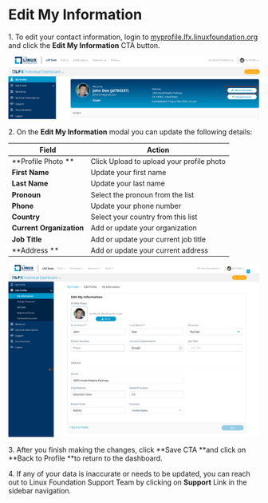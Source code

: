# Edit My Information

1\. To edit your contact information, login to [myprofile.lfx.linuxfoundation.org](https://myprofile.lfx.linuxfoundation.org) and click the **Edit My Information** CTA button.

![](<../.gitbook/assets/edit-my-information (3).png>)

2\. On the **Edit My Information** modal you can update the following details:

| **Field**                | **Action**                                |
| ------------------------ | ----------------------------------------- |
| **Profile Photo **       | Click Upload to upload your profile photo |
| **First Name**           | Update your first name                    |
| **Last Name**            | Update your last name                     |
| **Pronoun**              | Select the pronoun from the list          |
| **Phone**                | Update your phone number                  |
| **Country**              | Select your country from this list        |
| **Current Organization** | Add or update your organization           |
| **Job Title**            | Add or update your current job title      |
| **Address **             | Add or update your current address        |

![](../.gitbook/assets/edit-information-section.png)

3\. After you finish making the changes, click **Save CTA **and click on **Back to Profile **to return to the dashboard.

4\. If any of your data is inaccurate or needs to be updated, you can reach out to Linux Foundation Support Team by clicking on **Support** Link in the sidebar navigation.
